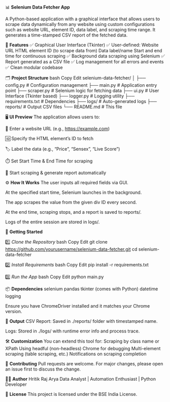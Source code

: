 📊 **Selenium Data Fetcher App**

A Python-based application with a graphical interface that allows users to scrape data dynamically from any website using custom configurations such as website URL, element ID, data label, and scraping time range. It generates a time-stamped CSV report of the fetched data.

🔧 **Features**
✅ Graphical User Interface (Tkinter)
✅ User-defined:
Website URL
HTML element ID (to scrape data from)
Data label/name
Start and end time for continuous scraping
✅ Background data scraping using Selenium
✅ Report generated as a CSV file
✅ Log management for all errors and events
✅ Clean modular codebase

🗂️ **Project Structure**
bash
Copy
Edit
selenium-data-fetcher/
│
├── config.py # Configuration management
├── main.py # Application entry point
├── scraper.py # Selenium logic for fetching data
├── ui.py # User Interface (Tkinter based)
├── logger.py # Logging utility
├── requirements.txt # Dependencies
├── logs/ # Auto-generated logs
├── reports/ # Output CSV files
└── README.md # This file

🖥️ **UI Preview**
The application allows users to:

🔗 Enter a website URL (e.g., https://example.com)

🆔 Specify the HTML element’s ID to fetch

🏷️ Label the data (e.g., “Price”, “Sensex”, “Live Score”)

⏱️ Set Start Time & End Time for scraping

📝 Start scraping & generate report automatically

⚙️ **How It Works**
The user inputs all required fields via GUI.

At the specified start time, Selenium launches in the background.

The app scrapes the value from the given div ID every second.

At the end time, scraping stops, and a report is saved to reports/.

Logs of the entire session are stored in logs/.

🚀 **Getting Started**

1️⃣ _Clone the Repository_
bash
Copy
Edit
git clone https://github.com/yourusername/selenium-data-fetcher.git
cd selenium-data-fetcher

2️⃣ _Install Requirements_
bash
Copy
Edit
pip install -r requirements.txt

3️⃣ _Run the App_
bash
Copy
Edit
python main.py

📦 **Dependencies**
selenium
pandas
tkinter (comes with Python)
datetime
logging

Ensure you have ChromeDriver installed and it matches your Chrome version.

📁 **Output**
CSV Report: Saved in ./reports/ folder with timestamped name.

Logs: Stored in ./logs/ with runtime error info and process trace.

🛠️ **Customization**
You can extend this tool for:
Scraping by class name or XPath
Using headful (non-headless) Chrome for debugging
Multi-element scraping (table scraping, etc.)
Notifications on scraping completion

🤝 **Contributing**
Pull requests are welcome. For major changes, please open an issue first to discuss the change.

🧑‍💻 **Author**
Hritik Raj Arya
Data Analyst | Automation Enthusiast | Python Developer

📜 **License**
This project is licensed under the BSE India License.
